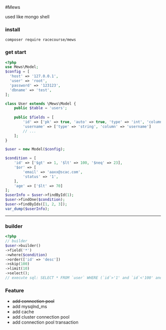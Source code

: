 #Mews
 
 used like mongo shell
 
### install
 `composer require racecourse/mews`
### get start
```php
<?php
use Mews\Model;
$config = [
  'host' => '127.0.0.1',
  'user' => 'root',
  'password' => '123123',
  'dbname' => 'test',
];

class User extends \Mews\Model {
    public $table = 'users';
    
    public $fields = [
        'id' => ['pk' => true, 'auto' => true, 'type' => 'int', 'column' => 'id' ],
        'username' => ['type' => 'string', 'column' => 'username']
        // ...
    ];
}

$user = new Model($config);

$condition = [
    'id' => ['$gt' => 1, '$lt' => 100, '$neq' => 23],
    '$or' => [
        'email' => 'aaxx@scac.com',
        'status' => '1',
    ],
    'age' => ['$lt' => 70]
];
$userInfo = $user->findById(1);
$user->findOne($condition);
$user->findByIds([1, 2, 3]);
var_dump($userInfo);
```
-------

### builder
```php
<?php
// builder
$user->builder()
->field('*')
->where($condition)
->order(['id' => 'desc'])
->skip(100)
->limit(10)
->select();
// execute sql: SELECT * FROM `user` WHERE (`id`>'1' and `id`<'100' and `id`!='23') or (`email`='aaxx@scac.com' and `status`='1') and (`age`<'70') ORDER BY `id` DESC limit 10 offset 100;

```

### Feature
 - ~~add connection pool~~
 - add mysqlnd_ms
 - add cache
 - add cluster connection pool
 - add connection pool transaction

